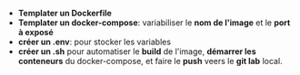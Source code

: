 - **Templater un Dockerfile**
- **Templater un docker-compose**: variabiliser le **nom de l'image** et le **port à exposé**
- **créer un .env**: pour stocker les variables
- **créer un .sh** pour automatiser le **build** de l'image, **démarrer les conteneurs** du docker-compose, et faire le **push** veers le **git lab** local. 